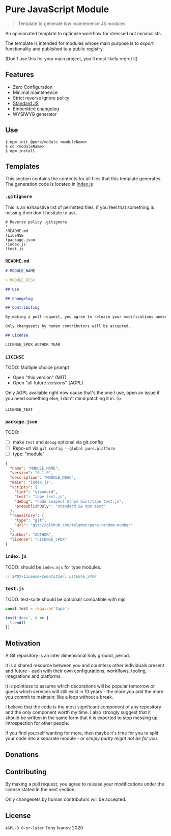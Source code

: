 # Pure JavaScript Module

> Template to generate low maintenence JS modules

An opinionated template to optimize workflow for stressed out minimalists.

The template is intended for modules whose main purpose is to _export_
functionality and published to a public registry.

(Don't use this for your main project, you'll most likely regret it)

## Features

- Zero Configuration
- Minimal maintenence
- Strict reverse ignore policy
- [Standard JS](https://standardjs.com/)
- Embedded [changelog](https://keepachangelog.com/en/1.0.0/)
- WYSIWYG generator

## <a name="Use"></a> Use

```
$ npm init @pure/module <moduleName>
$ cd <moduleName>
$ npm install
```

## Templates

This section contains the contents for all files that this template generates.
The generation code is located in [index.js](./index.js)

### `.gitignore`

This is an exhaustive list of permitted files, if you feel that
something is missing then don't hesitate to ask.

```
# Reverse policy .gitignore
*
!README.md
!LICENSE
!package.json
!index.js
!test.js
```

### `README.md`

```markdown
# MODULE_NAME

> MODULE_DESC

## Use

## Changelog

## Contributing

By making a pull request, you agree to release your modifications under the license stated in the next section.

Only changesets by human contributors will be accepted.

## License

LICENSE_SPDX AUTHOR YEAR
```

### `LICENSE`

TODO: Multiple choice prompt

- Open "this version" (MIT)
- Open "all future versions" (AGPL)

Only AGPL available right now cause that's the one I use, open an issue
if you need something else, I don't mind patching it in. :thumbsup:

```
LICENSE_TEXT
```

### `package.json`

TODO:

- [ ] make `test` and `debug` optional via git.config
- [ ] Repo-url via `git config --global pure.platform`
- [ ] type: "module"

```json
{
  "name": "MODULE_NAME",
  "version": "0.1.0",
  "description": "MODULE_DESC",
  "main": "index.js",
  "scripts": {
    "lint": "standard",
    "test": "tape test.js",
    "debug": "node inspect $(npm bin)/tape test.js",
    "prepublishOnly": "standard && npm test"
  },
  "repository": {
    "type": "git",
    "url": "git://github.com/telamon/pure-random-number"
  },
  "author": "AUTHOR",
  "license": "LICENSE_SPDX"
}
```

### `index.js`

TODO: should be `index.mjs` for type modules.

```js
// SPDX-License-Identifier: LICENSE_SPDX
```

### `test.js`

TODO: test-suite should be optional/ compatible with mjs

```js
const test = require('tape')

test('desc', t => {
  t.end()
})
```

## Motivation

A Git repository is an inter dimensional holy ground, period.

It is a shared resource between you and countless other individuals present and future - each with their own configurations, workflows, tooling, integrations and platforms.

It is pointless to assume which decorations will be popular tomorrow
or guess which services will still exist in 10 years - the more you add the more you commit to maintain; like a loop without a break.

I believe that the code is the most significant component of any repository
and the only component worth my time. I also strongly suggest
that it should be written in the same form that it is exported to stop messing up
introspection for other people.

If you find yourself wanting for more, then maybe it's time for you to split
your code into a separate module _- or simply purity might not be for you._

## Donations


## Contributing

By making a pull request, you agree to release your modifications under the license stated in the next section.

Only changesets by human contributors will be accepted.

## License

`AGPL-3.0-or-later` Tony Ivanov 2020
